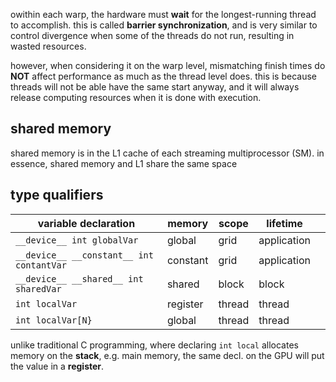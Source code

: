 owithin each warp, the hardware must **wait** for the longest-running thread to accomplish. this is called **barrier synchronization**, and is very similar to control divergence when some of the threads do not run, resulting in wasted resources. 

however, when considering it on the warp level, mismatching finish times do **NOT** affect performance as much as the thread level does. this is because threads will not be able have the same start anyway, and it will always release computing resources when it is done with execution.

## shared memory
shared memory is in the L1 cache of each streaming multiprocessor (SM). in essence, shared memory and L1 share the same space 
## type qualifiers

| variable declaration                     | memory   | scope  | lifetime    |     |
| ---------------------------------------- | -------- | ------ | ----------- | --- |
| `__device__ int globalVar`               | global   | grid   | application |     |
| `__device__ __constant__ int contantVar` | constant | grid   | application |     |
| `__device__ __shared__ int sharedVar`    | shared   | block  | block       |     |
| `int localVar`                           | register | thread | thread      |     |
| `int localVar[N}`                        | global   | thread | thread      |     |

unlike traditional C programming, where declaring `int local` allocates memory on the **stack**, e.g. main memory, the same decl. on the GPU will put the value in a **register**. 